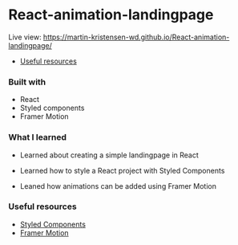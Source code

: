 # React-animation-landingpage

Live view: https://martin-kristensen-wd.github.io/React-animation-landingpage/


  - [Useful resources](#useful-resources)


### Built with

- React 
- Styled components
- Framer Motion 


### What I learned

- Learned about creating a simple landingpage in React 

- Learned how to style a React project with Styled Components 

- Leaned how animations can be added using Framer Motion



### Useful resources

- [Styled Components](https://styled-components.com/)
- [Framer Motion](https://www.framer.com/motion/)
